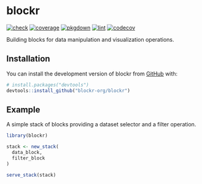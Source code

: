 
<!-- README.md is generated from README.Rmd. Please edit that file -->

# blockr

<!-- badges: start -->

[![check](https://github.com/blockr-org/blockr/actions/workflows/check.yml/badge.svg)](https://github.com/blockr-org/blockr/actions/workflows/check.yml)
[![coverage](https://github.com/blockr-org/blockr/actions/workflows/coverage.yml/badge.svg)](https://github.com/blockr-org/blockr/actions/workflows/coverage.yml)
[![pkgdown](https://github.com/blockr-org/blockr/actions/workflows/pkgdown.yml/badge.svg)](https://github.com/blockr-org/blockr/actions/workflows/pkgdown.yml)
[![lint](https://github.com/blockr-org/blockr/actions/workflows/lint.yml/badge.svg)](https://github.com/blockr-org/blockr/actions/workflows/lint.yml)
[![codecov](https://codecov.io/gh/blockr-org/blockr/graph/badge.svg?token=988fQI8MPx)](https://codecov.io/gh/blockr-org/blockr)
<!-- badges: end -->

Building blocks for data manipulation and visualization operations.

## Installation

You can install the development version of blockr from
[GitHub](https://github.com/) with:

``` r
# install.packages("devtools")
devtools::install_github("blockr-org/blockr")
```

## Example

A simple stack of blocks providing a dataset selector and a filter
operation.

``` r
library(blockr)

stack <- new_stack(
  data_block,
  filter_block
)

serve_stack(stack)
```
